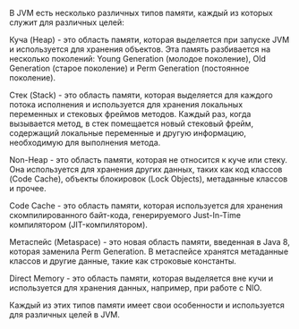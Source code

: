 В JVM есть несколько различных типов памяти, каждый из которых служит для различных целей:

Куча (Heap) - это область памяти, которая выделяется при запуске JVM и используется для хранения объектов. Эта память разбивается на несколько поколений: Young Generation (молодое поколение), Old Generation (старое поколение) и Perm Generation (постоянное поколение).

Стек (Stack) - это область памяти, которая выделяется для каждого потока исполнения и используется для хранения локальных переменных и стековых фреймов методов. Каждый раз, когда вызывается метод, в стек помещается новый стековый фрейм, содержащий локальные переменные и другую информацию, необходимую для выполнения метода.

Non-Heap - это область памяти, которая не относится к куче или стеку. Она используется для хранения других данных, таких как код классов (Code Cache), объекты блокировок (Lock Objects), метаданные классов и прочее.

Code Cache - это область памяти, которая используется для хранения скомпилированного байт-кода, генерируемого Just-In-Time компилятором (JIT-компилятором).

Метаспейс (Metaspace) - это новая область памяти, введенная в Java 8, которая заменила Perm Generation. В метаспейсе хранятся метаданные классов и другие данные, такие как строковые константы.

Direct Memory - это область памяти, которая выделяется вне кучи и используется для хранения данных, например, при работе с NIO.

Каждый из этих типов памяти имеет свои особенности и используется для различных целей в JVM.